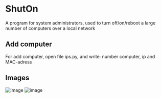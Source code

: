 # ShutOn
A program for system administrators, used to turn off/on/reboot a large number of computers over a local network

## Add computer
For add computer, open file ips.py, and write: number computer, ip and MAC-adress

## Images
![image](https://github.com/bolgaro4ka/ShutOn/assets/123888141/1fa3dfbc-c388-42e0-8cd4-4e89bce829b8)
![image](https://github.com/bolgaro4ka/ShutOn/assets/123888141/0b1c5fbc-a20e-432c-87dc-32e85cd04fa6)
